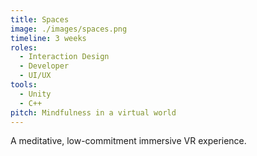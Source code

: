 ```yaml
---
title: Spaces
image: ./images/spaces.png
timeline: 3 weeks
roles: 
  - Interaction Design
  - Developer
  - UI/UX
tools:
  - Unity
  - C++
pitch: Mindfulness in a virtual world
---
```


A meditative, low-commitment immersive VR experience.